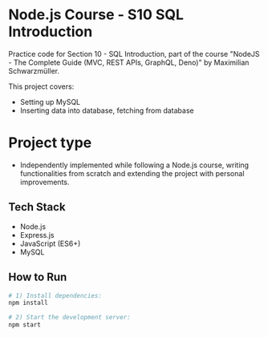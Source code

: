 # Node.js Course - S10 SQL Introduction

Practice code for Section 10 - SQL Introduction, part of the course "NodeJS - The Complete Guide (MVC, REST APIs, GraphQL, Deno)" by Maximilian Schwarzmüller.

This project covers:
- Setting up MySQL
- Inserting data into database, fetching from database

# Project type
- Independently implemented while following a Node.js course, writing functionalities from scratch and extending the project with personal improvements.

## Tech Stack
- Node.js
- Express.js
- JavaScript (ES6+)
- MySQL
## How to Run

```bash
# 1) Install dependencies:
npm install

# 2) Start the development server:
npm start
```
